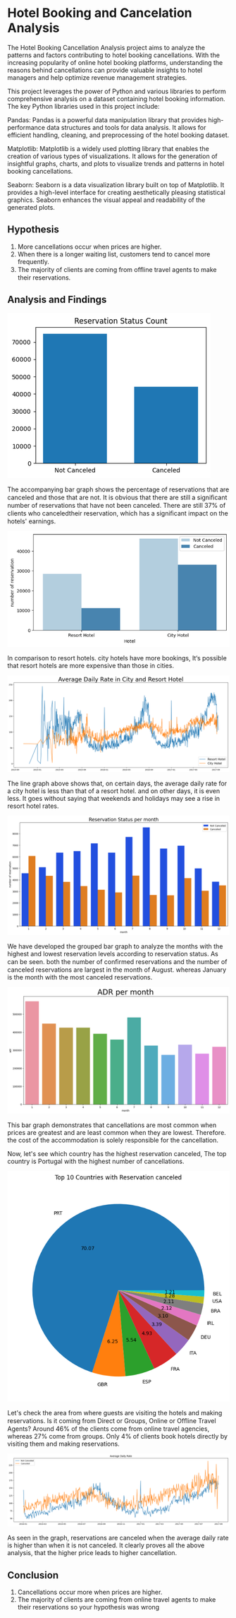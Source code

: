 # Hotel Booking and Cancelation Analysis

The Hotel Booking Cancellation Analysis project aims to analyze the patterns and factors contributing to hotel booking cancellations. With the increasing popularity of online hotel booking platforms, understanding the reasons behind cancellations can provide valuable insights to hotel managers and help optimize revenue management strategies.

This project leverages the power of Python and various libraries to perform comprehensive analysis on a dataset containing hotel booking information.
The key Python libraries used in this project include:

Pandas: Pandas is a powerful data manipulation library that provides high-performance data structures and tools for data analysis. It allows for efficient handling, cleaning, and preprocessing of the hotel booking dataset.

Matplotlib: Matplotlib is a widely used plotting library that enables the creation of various types of visualizations. It allows for the generation of insightful graphs, charts, and plots to visualize trends and patterns in hotel booking cancellations.

Seaborn: Seaborn is a data visualization library built on top of Matplotlib. It provides a high-level interface for creating aesthetically pleasing statistical graphics. Seaborn enhances the visual appeal and readability of the generated plots.

## Hypothesis

1. More cancellations occur when prices are higher.
2. When there is a longer waiting list, customers tend to cancel more frequently.
3. The majority of clients are coming from ofﬂine travel agents to make their reservations.



## Analysis and Findings

![Alt text](Visualisation%20Images/Reservation%20Status%20Count.png)

The accompanying bar graph shows the percentage of reservations that are canceled and those that are not. It is obvious that there are still a signiﬁcant number of reservations that have not been canceled. There are still 37% of clients who canceledtheir reservation, which has a signiﬁcant impact on the hotels' earnings.



![Alt text](Visualisation%20Images/Reservation%20status%20in%20different%20hotel.png)

In comparison to resort hotels. city hotels have more bookings, It‘s possible that resort hotels are more expensive than those in cities.


![Alt text](Visualisation%20Images/Average%20Daily%20Rate%20in%20City%20and%20Resort%20Hotel.png)

The line graph above shows that, on certain days, the average daily rate for a city hotel is less than that of a resort hotel. and on other days, it is even less. It goes without saying that weekends and holidays may see a rise in resort hotel rates.


![Alt text](Visualisation%20Images/Reservation%20Status%20per%20month.png)

We have developed the grouped bar graph to analyze the months with the highest and lowest reservation levels according to reservation status. As can be seen. both the number of conﬁrmed reservations and the number of canceled reservations are largest in the month of August. whereas January is the month with the most canceled reservations.


![Alt text](Visualisation%20Images/ADR%20per%20month.png)

This bar graph demonstrates that cancellations are most common when prices are greatest and are least common when they are lowest. Therefore. the cost of the accommodation is solely responsible for the cancellation.

Now, let's see which country has the highest reservation canceled, The top country is Portugal with the highest number of cancellations.

![Alt text](Visualisation%20Images/Top%2010%20Countries%20with%20Reservation%20canceled.png)

Let's check the area from where guests are visiting the hotels and making reservations. Is it coming from Direct or Groups, Online or Ofﬂine Travel Agents? Around 46% of the clients come from online travel agencies, whereas 27% come from groups. Only 4% of clients book hotels directly by visiting them and making reservations.

![Alt text](Visualisation%20Images/Average%20Daily%20Rate.png)

As seen in the graph, reservations are canceled when the average daily rate is higher than when it is not canceled. It clearly proves all the above analysis, that the higher price leads to higher cancellation.

## Conclusion

1. Cancellations occur more when prices are higher.
2. The majority of clients are coming from online travel agents to make their reservations so your hypothesis was wrong

